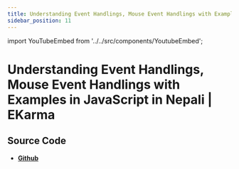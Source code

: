 ```yaml
---
title: Understanding Event Handlings, Mouse Event Handlings with Examples in JavaScript in Nepali | EKarma
sidebar_position: 11
---
```


import YouTubeEmbed from '../../src/components/YoutubeEmbed';

# Understanding Event Handlings, Mouse Event Handlings with Examples in JavaScript in Nepali | EKarma

<YouTubeEmbed videoId="Pw4nOjP8JUc" />

## Source Code

- [**Github**](https://github.com/isarojdahal/javascript-workshop)